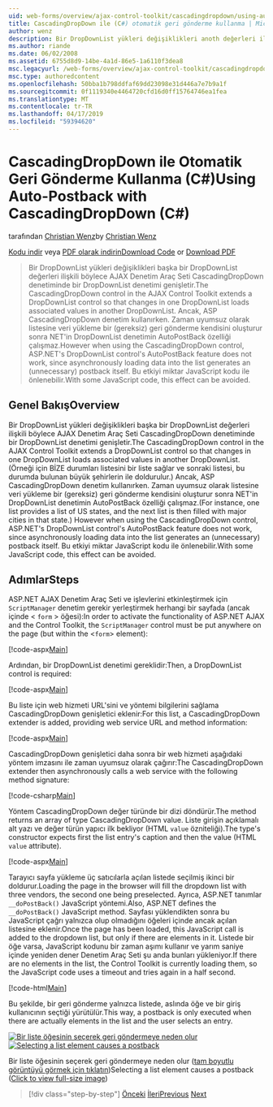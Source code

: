 ```yaml
---
uid: web-forms/overview/ajax-control-toolkit/cascadingdropdown/using-auto-postback-with-cascadingdropdown-cs
title: CascadingDropDown ile (C#) otomatik geri gönderme kullanma | Microsoft Docs
author: wenz
description: Bir DropDownList yükleri değişiklikleri anoth değerleri ilişkili böylece AJAX Denetim Araç Seti CascadingDropDown denetiminde bir DropDownList denetimi genişletir...
ms.author: riande
ms.date: 06/02/2008
ms.assetid: 6755d8d9-14be-4a1d-86e5-1a6110f3dea8
msc.legacyurl: /web-forms/overview/ajax-control-toolkit/cascadingdropdown/using-auto-postback-with-cascadingdropdown-cs
msc.type: authoredcontent
ms.openlocfilehash: 50bba1b798ddfaf69dd23098e31d446a7e7b9a1f
ms.sourcegitcommit: 0f1119340e4464720cfd16d0ff15764746ea1fea
ms.translationtype: MT
ms.contentlocale: tr-TR
ms.lasthandoff: 04/17/2019
ms.locfileid: "59394620"
---
```

# <a name="using-auto-postback-with-cascadingdropdown-c"></a><span data-ttu-id="f10a9-103">CascadingDropDown ile Otomatik Geri Gönderme Kullanma (C#)</span><span class="sxs-lookup"><span data-stu-id="f10a9-103">Using Auto-Postback with CascadingDropDown (C#)</span></span>

<span data-ttu-id="f10a9-104">tarafından [Christian Wenz](https://github.com/wenz)</span><span class="sxs-lookup"><span data-stu-id="f10a9-104">by [Christian Wenz](https://github.com/wenz)</span></span>

<span data-ttu-id="f10a9-105">[Kodu indir](http://download.microsoft.com/download/9/0/7/907760b1-2c60-4f81-aeb6-ca416a573b0d/cascadingdropdown3.cs.zip) veya [PDF olarak indirin](http://download.microsoft.com/download/2/d/c/2dc10e34-6983-41d4-9c08-f78f5387d32b/cascadingdropdown3CS.pdf)</span><span class="sxs-lookup"><span data-stu-id="f10a9-105">[Download Code](http://download.microsoft.com/download/9/0/7/907760b1-2c60-4f81-aeb6-ca416a573b0d/cascadingdropdown3.cs.zip) or [Download PDF](http://download.microsoft.com/download/2/d/c/2dc10e34-6983-41d4-9c08-f78f5387d32b/cascadingdropdown3CS.pdf)</span></span>

> <span data-ttu-id="f10a9-106">Bir DropDownList yükleri değişiklikleri başka bir DropDownList değerleri ilişkili böylece AJAX Denetim Araç Seti CascadingDropDown denetiminde bir DropDownList denetimi genişletir.</span><span class="sxs-lookup"><span data-stu-id="f10a9-106">The CascadingDropDown control in the AJAX Control Toolkit extends a DropDownList control so that changes in one DropDownList loads associated values in another DropDownList.</span></span> <span data-ttu-id="f10a9-107">Ancak, ASP CascadingDropDown denetim kullanırken. Zaman uyumsuz olarak listesine veri yükleme bir (gereksiz) geri gönderme kendisini oluşturur sonra NET'in DropDownList denetimin AutoPostBack özelliği çalışmaz.</span><span class="sxs-lookup"><span data-stu-id="f10a9-107">However when using the CascadingDropDown control, ASP.NET's DropDownList control's AutoPostBack feature does not work, since asynchronously loading data into the list generates an (unnecessary) postback itself.</span></span> <span data-ttu-id="f10a9-108">Bu etkiyi miktar JavaScript kodu ile önlenebilir.</span><span class="sxs-lookup"><span data-stu-id="f10a9-108">With some JavaScript code, this effect can be avoided.</span></span>


## <a name="overview"></a><span data-ttu-id="f10a9-109">Genel Bakış</span><span class="sxs-lookup"><span data-stu-id="f10a9-109">Overview</span></span>

<span data-ttu-id="f10a9-110">Bir DropDownList yükleri değişiklikleri başka bir DropDownList değerleri ilişkili böylece AJAX Denetim Araç Seti CascadingDropDown denetiminde bir DropDownList denetimi genişletir.</span><span class="sxs-lookup"><span data-stu-id="f10a9-110">The CascadingDropDown control in the AJAX Control Toolkit extends a DropDownList control so that changes in one DropDownList loads associated values in another DropDownList.</span></span> <span data-ttu-id="f10a9-111">(Örneği için BİZE durumları listesini bir liste sağlar ve sonraki listesi, bu durumda bulunan büyük şehirlerin ile doldurulur.) Ancak, ASP CascadingDropDown denetim kullanırken. Zaman uyumsuz olarak listesine veri yükleme bir (gereksiz) geri gönderme kendisini oluşturur sonra NET'in DropDownList denetimin AutoPostBack özelliği çalışmaz.</span><span class="sxs-lookup"><span data-stu-id="f10a9-111">(For instance, one list provides a list of US states, and the next list is then filled with major cities in that state.) However when using the CascadingDropDown control, ASP.NET's DropDownList control's AutoPostBack feature does not work, since asynchronously loading data into the list generates an (unnecessary) postback itself.</span></span> <span data-ttu-id="f10a9-112">Bu etkiyi miktar JavaScript kodu ile önlenebilir.</span><span class="sxs-lookup"><span data-stu-id="f10a9-112">With some JavaScript code, this effect can be avoided.</span></span>

## <a name="steps"></a><span data-ttu-id="f10a9-113">Adımlar</span><span class="sxs-lookup"><span data-stu-id="f10a9-113">Steps</span></span>

<span data-ttu-id="f10a9-114">ASP.NET AJAX Denetim Araç Seti ve işlevlerini etkinleştirmek için `ScriptManager` denetim gerekir yerleştirmek herhangi bir sayfada (ancak içinde &lt; `form` &gt; öğesi):</span><span class="sxs-lookup"><span data-stu-id="f10a9-114">In order to activate the functionality of ASP.NET AJAX and the Control Toolkit, the `ScriptManager` control must be put anywhere on the page (but within the &lt;`form`&gt; element):</span></span>

[!code-aspx[Main](using-auto-postback-with-cascadingdropdown-cs/samples/sample1.aspx)]

<span data-ttu-id="f10a9-115">Ardından, bir DropDownList denetimi gereklidir:</span><span class="sxs-lookup"><span data-stu-id="f10a9-115">Then, a DropDownList control is required:</span></span>

[!code-aspx[Main](using-auto-postback-with-cascadingdropdown-cs/samples/sample2.aspx)]

<span data-ttu-id="f10a9-116">Bu liste için web hizmeti URL'sini ve yöntemi bilgilerini sağlama CascadingDropDown genişletici eklenir:</span><span class="sxs-lookup"><span data-stu-id="f10a9-116">For this list, a CascadingDropDown extender is added, providing web service URL and method information:</span></span>

[!code-aspx[Main](using-auto-postback-with-cascadingdropdown-cs/samples/sample3.aspx)]

<span data-ttu-id="f10a9-117">CascadingDropDown genişletici daha sonra bir web hizmeti aşağıdaki yöntem imzasını ile zaman uyumsuz olarak çağırır:</span><span class="sxs-lookup"><span data-stu-id="f10a9-117">The CascadingDropDown extender then asynchronously calls a web service with the following method signature:</span></span>

[!code-csharp[Main](using-auto-postback-with-cascadingdropdown-cs/samples/sample4.cs)]

<span data-ttu-id="f10a9-118">Yöntem CascadingDropDown değer türünde bir dizi döndürür.</span><span class="sxs-lookup"><span data-stu-id="f10a9-118">The method returns an array of type CascadingDropDown value.</span></span> <span data-ttu-id="f10a9-119">Liste girişin açıklamalı alt yazı ve değer türün yapıcı ilk bekliyor (HTML `value` özniteliği).</span><span class="sxs-lookup"><span data-stu-id="f10a9-119">The type's constructor expects first the list entry's caption and then the value (HTML `value` attribute).</span></span>

[!code-aspx[Main](using-auto-postback-with-cascadingdropdown-cs/samples/sample5.aspx)]

<span data-ttu-id="f10a9-120">Tarayıcı sayfa yükleme üç satıcılarla açılan listede seçilmiş ikinci bir doldurur.</span><span class="sxs-lookup"><span data-stu-id="f10a9-120">Loading the page in the browser will fill the dropdown list with three vendors, the second one being preselected.</span></span> <span data-ttu-id="f10a9-121">Ayrıca, ASP.NET tanımlar `__doPostBack()` JavaScript yöntemi.</span><span class="sxs-lookup"><span data-stu-id="f10a9-121">Also, ASP.NET defines the `__doPostBack()` JavaScript method.</span></span> <span data-ttu-id="f10a9-122">Sayfası yüklendikten sonra bu JavaScript çağrı yalnızca olup olmadığını öğeleri içinde ancak açılan listesine eklenir.</span><span class="sxs-lookup"><span data-stu-id="f10a9-122">Once the page has been loaded, this JavaScript call is added to the dropdown list, but only if there are elements in it.</span></span> <span data-ttu-id="f10a9-123">Listede bir öğe varsa, JavaScript kodunu bir zaman aşımı kullanır ve yarım saniye içinde yeniden dener Denetim Araç Seti şu anda bunları yükleniyor.</span><span class="sxs-lookup"><span data-stu-id="f10a9-123">If there are no elements in the list, the Control Toolkit is currently loading them, so the JavaScript code uses a timeout and tries again in a half second.</span></span>

[!code-html[Main](using-auto-postback-with-cascadingdropdown-cs/samples/sample6.html)]

<span data-ttu-id="f10a9-124">Bu şekilde, bir geri gönderme yalnızca listede, aslında öğe ve bir giriş kullanıcının seçtiği yürütülür.</span><span class="sxs-lookup"><span data-stu-id="f10a9-124">This way, a postback is only executed when there are actually elements in the list and the user selects an entry.</span></span>


<span data-ttu-id="f10a9-125">[![Bir liste öğesinin seçerek geri göndermeye neden olur](using-auto-postback-with-cascadingdropdown-cs/_static/image2.png)](using-auto-postback-with-cascadingdropdown-cs/_static/image1.png)</span><span class="sxs-lookup"><span data-stu-id="f10a9-125">[![Selecting a list element causes a postback](using-auto-postback-with-cascadingdropdown-cs/_static/image2.png)](using-auto-postback-with-cascadingdropdown-cs/_static/image1.png)</span></span>

<span data-ttu-id="f10a9-126">Bir liste öğesinin seçerek geri göndermeye neden olur ([tam boyutlu görüntüyü görmek için tıklatın](using-auto-postback-with-cascadingdropdown-cs/_static/image3.png))</span><span class="sxs-lookup"><span data-stu-id="f10a9-126">Selecting a list element causes a postback ([Click to view full-size image](using-auto-postback-with-cascadingdropdown-cs/_static/image3.png))</span></span>

> [!div class="step-by-step"]
> <span data-ttu-id="f10a9-127">[Önceki](presetting-list-entries-with-cascadingdropdown-cs.md)
> [İleri](filling-a-list-using-cascadingdropdown-vb.md)</span><span class="sxs-lookup"><span data-stu-id="f10a9-127">[Previous](presetting-list-entries-with-cascadingdropdown-cs.md)
[Next](filling-a-list-using-cascadingdropdown-vb.md)</span></span>
